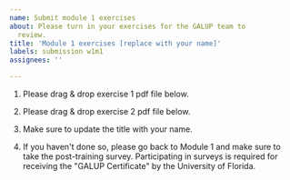 ```yaml
---
name: Submit module 1 exercises
about: Please turn in your exercises for the GALUP team to
  review.
title: 'Module 1 exercises [replace with your name]'
labels: submission w1m1
assignees: ''

---
```


1. Please drag & drop exercise 1 pdf file below.

2. Please drag & drop exercise 2 pdf file below.

3. Make sure to update the title with your name.

4. If you haven't done so, please go back to Module 1 and make sure to take
   the post-training survey. Participating in surveys is required for receiving
   the "GALUP Certificate" by the University of Florida.
